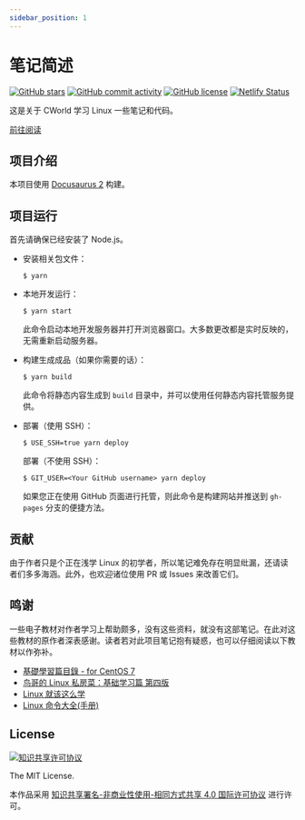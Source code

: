 ```yaml
---
sidebar_position: 1
---
```


# 笔记简述

[![GitHub stars](https://img.shields.io/github/stars/cworld1/linux-learning?style=flat-square)](https://github.com/cworld1/linux-learning/stargazers)
[![GitHub commit activity](https://img.shields.io/github/commit-activity/y/cworld1/linux-learning?label=commits&style=flat-square)](https://github.com/cworld1/linux-learning/commits)
[![GitHub license](https://img.shields.io/github/license/cworld1/linux-learning?style=flat-square)](https://github.com/cworld1/linux-learning/blob/master/LICENSE)
[![Netlify Status](https://api.netlify.com/api/v1/badges/6cbb243a-55c0-48db-a3a7-7ea08e6981d3/deploy-status)](https://app.netlify.com/sites/linux-learning/deploys)

这是关于 CWorld 学习 Linux 一些笔记和代码。

[前往阅读](https://linux.cworld.top/)

## 项目介绍

本项目使用 [Docusaurus 2](https://docusaurus.io/) 构建。

## 项目运行

首先请确保已经安装了 Node.js。

- 安装相关包文件：

  ```
  $ yarn
  ```

- 本地开发运行：

  ```
  $ yarn start
  ```

  此命令启动本地开发服务器并打开浏览器窗口。大多数更改都是实时反映的，无需重新启动服务器。

- 构建生成成品（如果你需要的话）：

  ```
  $ yarn build
  ```

  此命令将静态内容生成到 `build` 目录中，并可以使用任何静态内容托管服务提供。

- 部署（使用 SSH）：

  ```
  $ USE_SSH=true yarn deploy
  ```

  部署（不使用 SSH）：

  ```
  $ GIT_USER=<Your GitHub username> yarn deploy
  ```

  如果您正在使用 GitHub 页面进行托管，则此命令是构建网站并推送到 `gh-pages` 分支的便捷方法。

## 贡献

由于作者只是个正在浅学 Linux 的初学者，所以笔记难免存在明显纰漏，还请读者们多多海涵。此外，也欢迎诸位使用 PR 或 Issues 来改善它们。

## 鸣谢

一些电子教材对作者学习上帮助颇多，没有这些资料，就没有这部笔记。在此对这些教材的原作者深表感谢。读者若对此项目笔记抱有疑惑，也可以仔细阅读以下教材以作弥补。

- [基礎學習篇目錄 - for CentOS 7](https://linux.vbird.org/linux_basic/centos7/)
- [鸟哥的 Linux 私房菜：基础学习篇 第四版](https://wizardforcel.gitbooks.io/vbird-linux-basic-4e/content/1.html)
- [Linux 就该这么学](https://www.linuxprobe.com/basic-learning-00.html)
- [Linux 命令大全(手册)](https://www.linuxcool.com/)

## License

[![知识共享许可协议](https://i.creativecommons.org/l/by-nc-sa/4.0/88x31.png)](https://creativecommons.org/licenses/by-nc-sa/4.0/deed.zh)

The MIT License.

本作品采用 [知识共享署名-非商业性使用-相同方式共享 4.0 国际许可协议](http://creativecommons.org/licenses/by-nc-sa/4.0/) 进行许可。
